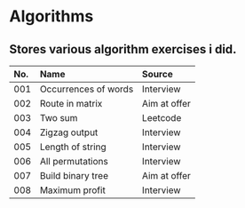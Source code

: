 # Algorithms
Stores various algorithm exercises i did.
---
|No.|Name|Source|
|:-|:-|:-|
|001|Occurrences of words|Interview|
|002|Route in matrix|Aim at offer|
|003|Two sum|Leetcode|
|004|Zigzag output|Interview|
|005|Length of string|Interview|
|006|All permutations|Interview|
|007|Build binary tree|Aim at offer|
|008|Maximum profit|Interview|